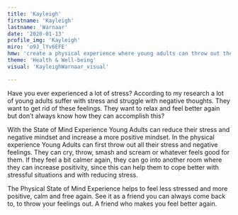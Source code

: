 ```yaml
---
title: 'Kayleigh'
firstname: 'Kayleigh'
lastname: 'Warnaar'
date: '2020-01-13'
profile_img: 'Kayleigh'
miro: 'o9J_lYv6EFE'
hmw: 'create a physical experience where young adults can throw out their stress and negative feelings and gain a more positive mindset?'
theme: 'Health & Well-being'
visual: 'KayleighWarnaar_visual'

---
```


Have you ever experienced a lot of stress? According to my research a lot of young adults suffer with stress and struggle with negative thoughts. They want to get rid of these feelings. They want to relax and feel better again but don’t always know how they can accomplish this? 

With the State of Mind Experience Young Adults can reduce their stress and negative mindset and increase a more positive mindset. In the physical experience Young Adults can first throw out all their stress and negative feelings. They can cry, throw, smash and scream or whatever feels good for them. If they feel a bit calmer again, they can go into another room where they can increase positivity, since this can help them to cope better with stressful situations and with reducing stress.  

The Physical State of Mind Experience helps to feel less stressed and more positive, calm and free again. See it as a friend you can always come back to, to throw your feelings out. A friend who makes you feel better again. 